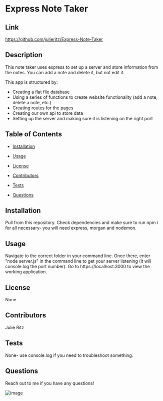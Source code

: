 # Express Note Taker
## Link
https://github.com/julieritz/Express-Note-Taker
## Description
This note taker uses express to set up a server and store information from the notes. You can add a note and delete it, but not edit it.

This app is structured by:
- Creating a flat file database
- Using a series of functions to create website functionality (add a note, delete a note, etc.)
- Creating routes for the pages
- Creating our own api to store data
- Setting up the server and making sure it is listening on the right port
## Table of Contents
* [Installation](#installation)

* [Usage](#usage)

* [License](#license)

* [Contributors](#contributors)

* [Tests](#tests)

* [Questions](#questions)
## Installation
Pull from this repository. Check dependencies and make sure to run npm i for all necessary- you will need express, morgan and nodemon.
## Usage
Navigate to the correct folder in your command line. Once there, enter "node server.js" in the command line to get your server listening (it will console.log the port number). Go to https://localhost:3000 to view the working application.
## License
None
## Contributors
Julie Ritz
## Tests
None- use console.log if you need to troubleshoot something.
## Questions
Reach out to me if you have any questions!

![image](https://user-images.githubusercontent.com/60047114/82133513-f25e0c00-97a1-11ea-9b18-28954ff840de.png)

